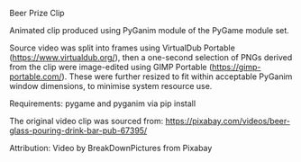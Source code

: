 Beer Prize Clip

Animated clip produced using PyGanim module of the PyGame module set.

Source video was split into frames using VirtualDub Portable (https://www.virtualdub.org/), then a one-second selection of PNGs derived from the clip were image-edited using GIMP Portable (https://gimp-portable.com/). These were further resized to fit within acceptable PyGanim window dimensions, to minimise system resource use.

Requirements: pygame and pyganim via pip install

The original video clip was sourced from: https://pixabay.com/videos/beer-glass-pouring-drink-bar-pub-67395/

Attribution: Video by BreakDownPictures from Pixabay